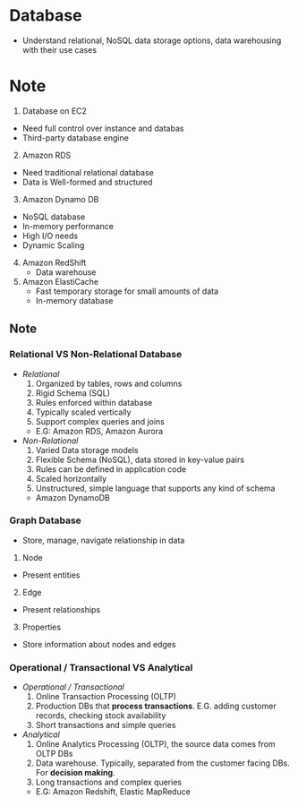 # Database
* Understand relational, NoSQL data storage options, data warehousing with their use cases

# Note
1. Database on EC2
  * Need full control over instance and databas
  * Third-party database engine
2. Amazon RDS
  * Need traditional relational database
  * Data is Well-formed and structured
3. Amazon Dynamo DB
  * NoSQL database
  * In-memory performance
  * High I/O needs
  * Dynamic Scaling
4. Amazon RedShift
   * Data warehouse
5. Amazon ElastiCache
   * Fast temporary storage for small amounts of data
   * In-memory database

## Note
### Relational VS Non-Relational Database
* *Relational* 
  1. Organized by tables, rows and columns
  2. Rigid Schema (SQL)
  3. Rules enforced within database
  4. Typically scaled vertically
  5. Support complex queries and joins
  * E.G: Amazon RDS, Amazon Aurora
* *Non-Relational*
  1. Varied Data storage models
  2. Flexible Schema (NoSQL), data stored in key-value pairs
  3. Rules can be defined in application code
  4. Scaled horizontally
  5. Unstructured, simple language that supports any kind of schema
  * Amazon DynamoDB
### Graph Database
* Store, manage, navigate relationship in data
1. Node
  * Present entities
2. Edge
  * Present relationships
3. Properties
  * Store information about nodes and edges
### Operational / Transactional VS Analytical
* *Operational / Transactional*
  1. Online Transaction Processing (OLTP)
  2. Production DBs that **process transactions**. E.G. adding customer records, checking stock availability
  3. Short transactions and simple queries
* *Analytical*
  1. Online Analytics Processing (OLTP), the source data comes from OLTP DBs
  2. Data warehouse. Typically, separated from the customer facing DBs. For **decision making**.
  3. Long transactions and complex queries
  * E.G: Amazon Redshift, Elastic MapReduce